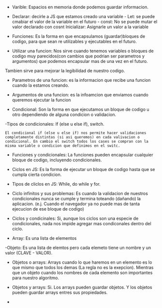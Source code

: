 - Varible: Espacios en memoria donde podemos guardar informacion.

- Declarar: decirle a JS que estamos creado una variable - Let: se puede cmabiar el valor de la variable en el futuro - const: No se puede mutar el valor declarado con cosnt
  Inicializar: Asignarle un valor a la variable

- Funciones: Es la forma en que encapsulamos (guardar)bloques de codigo, para que sean re utilizables y ejecutables en el futuro.

- Utilizar una funcion: Nos sirve cuando tenemos variables o bloques de codigo muy parecidos(con cambios que podrian ser parametros y argumentos) que podemos encapsular mas de una vez en el futuro.

Tambien sirve para mejorar la legibilidad de nuestro codigo.

- Parametros de una funcion: es la informacion que recibe una funcion cuando la estamos creando.

- Argumentos de una funcion: es la infoamcion que enviamos cuando queremos ejecutar la funcion

- Condicional: Son la forma en que ejecutamos un bloque de codigo u otro dependiendo de alguna condicion o validacion.

-Tipos de condicionales: If (else u else if), switch.

    El condicional if (else u else if) nos permite hacer validaciones completamente distintas (si asi queremos) en cada valivacion o condicional. En cambio el switch todos los cases se compran con la misma variable o condicion que definimos en el switc.

- Funciones y condicionales: La funciones pueden encapsular cualquier bloque de codigo, incluyendo condicionales.

- Ciclos en JS: Es la forma de ejecutar un bloque de codigo hasta que se cumpla cierta condicion.

- Tipos de cliclos en JS: While, do while y for.

- Ciclo infinitos y sus problemas: Es cuando la validacion de nuestros condicionales nunca se cumple y termina toteando (dañando) la aplicacion. (e.j. Cuando el navegador ya no puede mas de tanta ejecucion de ese bloque de codigo)

- Ciclos y condicinales: Si, aunque los ciclos son una especie de condicionales, nada nos impide agregar mas condiconales dentro del ciclo.

- Array: Es una lista de elementos

-Objeto: Es una lista de elemtos pero cada elemeto tiene un nombre y un valor (CLAVE - VALOR).

- Objetos o arrays: Arrays cuando lo que haremos en un elemento es lo que mismo que todos los demas (La regla no es la exepcion). Mientras que un objeto cuando los nombres de cada elemento son importantes para nuestro algoritmo.

- Objetos y arrays: Si. Los arrays pueden guardar objetos. Y los objetos pueden guardar arrays entres sus propiedades.

- <script>: La etiqueta con la que insertamos codigo JS denttro de HTML


- <script src="./"> : Con el atritubo SRC detro de la etiqueta en donde se ancla nuestro archivo JS, se debe insertar la ruta dentro de nuestro archivo.


- GetElement
- QuerySelector

- La forma profesional de trabajar HTML, con JS es creado varibles que representen los elementos.

